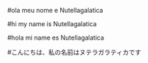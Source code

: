 #ola meu nome e Nutellagalatica

#hi my name is Nutellagalatica

#hola mi name es Nutellagalatica

#こんにちは、私の名前はヌテラガラティカです
